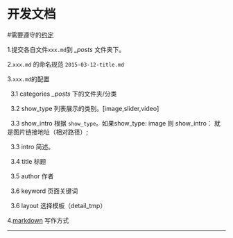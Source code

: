# 开发文档

#需要遵守的[约定](http://hwgq2005.github.io/blog/jekyll/md-test.html) 

1.提交各自文件`xxx.md`到 *_posts* 文件夹下。 

2.`xxx.md` 的命名规范 `2015-03-12-title.md`

3.`xxx.md`的配置 

&nbsp;&nbsp;3.1 categories *_posts* 下的文件夹/分类 

&nbsp;&nbsp;3.2 show_type 列表展示的类别。[image,slider,video]

&nbsp;&nbsp;3.3 show_intro 根据 `show_type`。如果show_type: image 则 show_intro： 就是图片链接地址（相对路径）;

&nbsp;&nbsp;3.3 intro 简述。

&nbsp;&nbsp;3.4 title 标题

&nbsp;&nbsp;3.5 author 作者

&nbsp;&nbsp;3.6 keyword 页面关键词

&nbsp;&nbsp;3.6 layout 选择模板（detail_tmp）

4.[markdown](http://lixiaoshenxian.com/markdown.html) 写作方式 

------------------ 

